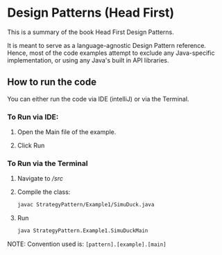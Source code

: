 # Design Patterns (Head First)

This is a summary of the book Head First Design Patterns.

It is meant to serve as a language-agnostic Design Pattern reference. Hence, most of the code examples attempt to exclude any Java-specific implementation, or using any Java's built in API libraries.

## How to run the code

You can either run the code via IDE (intelliJ) or via the Terminal.

### To Run via IDE:

1. Open the Main file of the example.

2. Click Run

### To Run via the Terminal

1. Navigate to */src*

2. Compile the class:

    ```bash
    javac StrategyPattern/Example1/SimuDuck.java
    ``` 

3. Run

    ```bash
    java StrategyPattern.Example1.SimuDuckMain
    ```

NOTE: Convention used is: `[pattern].[example].[main]`

